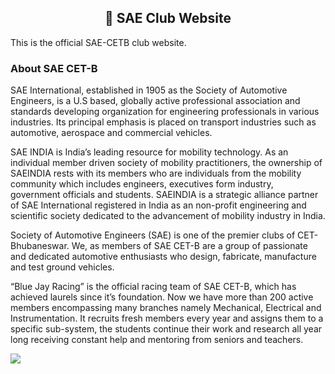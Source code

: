 <h2 align="center">🏁 SAE Club Website</h2>

This is the official SAE-CETB club website. 

### About SAE CET-B

SAE International, established in 1905 as the Society of Automotive Engineers, is a U.S based, globally active professional association and standards developing organization for engineering professionals in various industries. Its principal emphasis is placed on transport industries such as automotive, aerospace and commercial vehicles.

SAE INDIA is India’s leading resource for mobility technology. As an individual member driven society of mobility practitioners, the ownership of SAEINDIA rests with its members who are individuals from the mobility community which includes engineers, executives form industry, government officials and students. SAEINDIA is a strategic alliance partner of SAE International registered in India as an non-profit engineering and scientific society dedicated to the advancement of mobility industry in India.

Society of Automotive Engineers (SAE) is one of the premier clubs of CET-Bhubaneswar. We, as members of SAE CET-B are a group of passionate and dedicated automotive enthusiasts who design, fabricate, manufacture and test ground vehicles.

“Blue Jay Racing” is the official racing team of SAE CET-B, which has achieved laurels since it’s foundation. Now we have more than 200 active members encompassing many branches namely Mechanical, Electrical and Instrumentation. It recruits fresh members every year and assigns them to a specific sub-system, the students continue their work and research all year long receiving constant help and mentoring from seniors and teachers.

<img src="https://github.com/Subhampreet/SAE-Club/blob/main/sae-main.png" >
